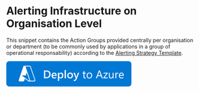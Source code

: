 # Alerting Infrastructure on Organisation Level

This snippet contains the Action Groups provided centrally per organisation or department (to be commonly used by applications in a group of operational responsability) according to the [Alerting Strategy Template](../../../Templates/Guideline-AlertingStrategy).

[![Deploy to Azure](https://github.com/garaio/AzureRecipes/raw/master/Resources/deploybutton.svg?sanitize=true)](https://portal.azure.com/#create/Microsoft.Template/uri/https%3A%2F%2Fraw.githubusercontent.com%2Fgaraio%2FAzureRecipes%2Fmaster%2FSnippets%2FARM%2Falerting-infra-organisation-level%2Fazuredeploy.org-ops.bicep)
